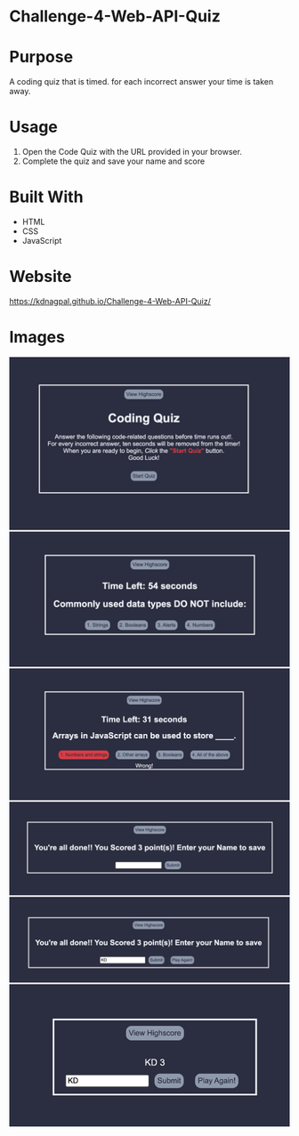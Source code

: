 # Challenge-4-Web-API-Quiz

# Purpose
A coding quiz that is timed. for each incorrect answer your time is taken away.

# Usage
1. Open the Code Quiz with the URL provided in your browser.
2. Complete the quiz and save your name and score

# Built With
* HTML
* CSS
* JavaScript

# Website
https://kdnagpal.github.io/Challenge-4-Web-API-Quiz/

# Images
<img src='Assets/Images/Screen Shot 2023-01-02 at 6.08.21 PM.png'>
<img src='Assets/Images/Screen Shot 2023-01-02 at 6.08.29 PM.png'>
<img src='Assets/Images/Screen Shot 2023-01-02 at 6.08.42 PM.png'>
<img src='Assets/Images/Screen Shot 2023-01-02 at 6.08.50 PM.png'>
<img src='Assets/Images/Screen Shot 2023-01-02 at 6.09.00 PM.png'>
<img src='Assets/Images/Screen Shot 2023-01-02 at 6.09.06 PM.png'>